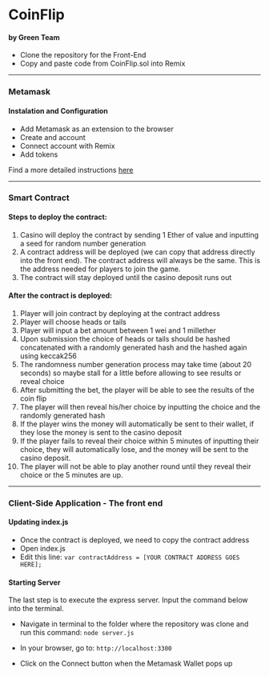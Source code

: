 
# CoinFlip 
#### by Green Team 

- Clone the repository for the Front-End
- Copy and paste code from CoinFlip.sol into Remix

---

### Metamask 

#### Instalation and Configuration

 - Add Metamask as an extension to the browser 
 - Create and account
 - Connect account with Remix
 - Add tokens
 
 Find a more detailed instructions [here](https://developers.rsk.co/tutorials/ethereum-devs/remix-and-metamask-with-rsk-testnet/)

<!-- ### Walkthrough GIF

<img src="" width=250><br> -->

---

### Smart Contract 

#### Steps to deploy the contract:

1.	Casino will deploy the contract by sending 1 Ether of value and inputting a seed for random number generation
2.	A contract address will be deployed (we can copy that address directly into the front end). The contract address will always be the same. This is the address needed for players to join the game.
3.	The contract will stay deployed until the casino deposit runs out

#### After the contract is deployed:

1.	Player will join contract by deploying at the contract address
2.	Player will choose heads or tails
3.	Player will input a bet amount between 1 wei and 1 millether
4.	Upon submission the choice of heads or tails should be hashed concatenated with a randomly generated hash and the hashed again using keccak256
5.	The randomness number generation process may take time (about 20 seconds) so maybe stall for a little before allowing to see results or reveal choice
6.	After submitting the bet, the player will be able to see the results of the coin flip 
7.	The player will then reveal his/her choice by inputting the choice and the randomly generated hash
8.	If the player wins the money will automatically be sent to their wallet, if they lose the money is sent to the casino deposit
9.	If the player fails to reveal their choice within 5 minutes of inputting their choice, they will automatically lose, and the money will be sent to the casino deposit. 
10.	The player will not be able to play another round until they reveal their choice or the 5 minutes are up. 


<!-- ### Walkthrough GIF

<img src="" width=250><br> -->

---

### Client-Side Application - The front end 

#### Updating index.js
- Once the contract is deployed, we need to copy the contract address
- Open index.js 
- Edit this line: 
`var contractAddress = [YOUR CONTRACT ADDRESS GOES HERE];`

#### Starting Server 
The last step is to execute the express server. Input the command below into the terminal.
 - Navigate in terminal to the folder where the repository was clone and run this command:
`node server.js`

- In your browser, go to:
`http://localhost:3300`

- Click on the Connect button when the Metamask Wallet pops up

<!-- #### Interacting with UI -->

